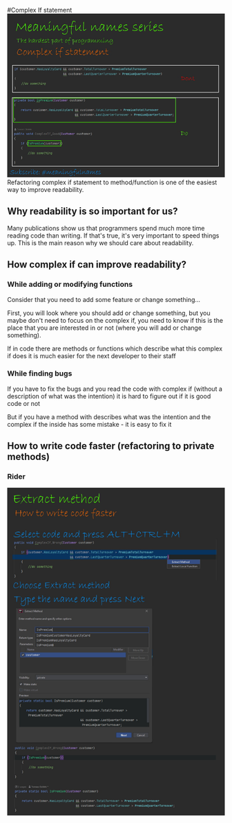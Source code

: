 #Complex If statement
![Complex if statement](https://github.com/DzidekDotNet/MeaningfulNames/blob/main/ComplexIf/complexIf.jpg?raw=true)
Refactoring complex if statement to method/function is one of the easiest way to improve readability.

## Why readability is so important for us?
Many publications show us that programmers spend much more time reading code than writing. If that's true, it's very important to speed things up. This is the main reason why we should care about readability.

## How complex if can improve readability?
### While adding or modifying functions
Consider that you need to add some feature or change something...

First, you will look where you should add or change something, but you maybe don't need to focus on the complex if, you need to know if this is the place that you are interested in or not (where you will add or change something). 

If in code there are methods or functions which describe what this complex if does it is much easier for the next developer to their staff
### While finding bugs
If you have to fix the bugs and you read the code with complex if (without a description of what was the intention) it is hard to figure out if it is good code or not

But if you have a method with describes what was the intention and the complex if the inside has some mistake - it is easy to fix it

## How to write code faster (refactoring to private methods)
### Rider
![ExtractMethod](https://github.com/DzidekDotNet/MeaningfulNames/blob/main/ExtractMethod.jpg?raw=true)
